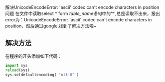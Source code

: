 解决UnicodeEncodeError: 'ascii' codec can't encode characters in position问题
在文件中读取select \* form *table_name*语句中的'*',总是读取不出来，报出error为：UnicodeEncodeError: 'ascii' codec can't encode characters in position，然后通过google,找到了解决方法啦~  


解决方法
-------
在程序的开头添加如下代码：
```python
import sys
reload(sys)
sys.setdefaultencoding( "utf-8" )
```